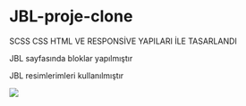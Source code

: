 # JBL-proje-clone


SCSS CSS HTML VE RESPONSİVE YAPILARI İLE TASARLANDI


JBL sayfasında bloklar yapılmıştır 

JBL resimlerimleri kullanılmıştır


![](ekran.gif)